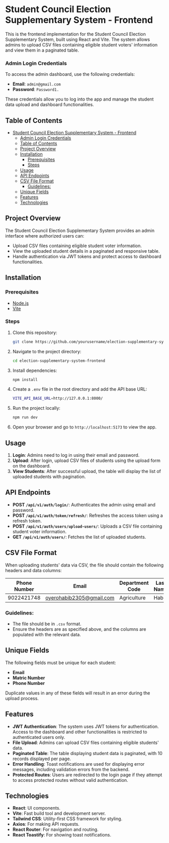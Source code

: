# Student Council Election Supplementary System - Frontend

This is the frontend implementation for the Student Council Election Supplementary System, built using React and Vite. The system allows admins to upload CSV files containing eligible student voters' information and view them in a paginated table.

### Admin Login Credentials

To access the admin dashboard, use the following credentials:

- **Email**: `admin@gmail.com`
- **Password**: `Password1.`

These credentials allow you to log into the app and manage the student data upload and dashboard functionalities.

## Table of Contents

- [Student Council Election Supplementary System - Frontend](#student-council-election-supplementary-system---frontend)
  - [Admin Login Credentials](#admin-login-credentials)
  - [Table of Contents](#table-of-contents)
  - [Project Overview](#project-overview)
  - [Installation](#installation)
    - [Prerequisites](#prerequisites)
    - [Steps](#steps)
  - [Usage](#usage)
  - [API Endpoints](#api-endpoints)
  - [CSV File Format](#csv-file-format)
    - [Guidelines:](#guidelines)
  - [Unique Fields](#unique-fields)
  - [Features](#features)
  - [Technologies](#technologies)

## Project Overview

The Student Council Election Supplementary System provides an admin interface where authorized users can:

- Upload CSV files containing eligible student voter information.
- View the uploaded student details in a paginated and responsive table.
- Handle authentication via JWT tokens and protect access to dashboard functionalities.

## Installation

### Prerequisites

- [Node.js](https://nodejs.org/)
- [Vite](https://vitejs.dev/guide/)

### Steps

1. Clone this repository:

   ```bash
   git clone https://github.com/yourusername/election-supplementary-system-frontend.git
   ```

2. Navigate to the project directory:

   ```bash
   cd election-supplementary-system-frontend
   ```

3. Install dependencies:

   ```bash
   npm install
   ```

4. Create a `.env` file in the root directory and add the API base URL:

   ```bash
   VITE_API_BASE_URL=http://127.0.0.1:8000/
   ```

5. Run the project locally:

   ```bash
   npm run dev
   ```

6. Open your browser and go to `http://localhost:5173` to view the app.

## Usage

1. **Login**: Admins need to log in using their email and password.
2. **Upload**: After login, upload CSV files of students using the upload form on the dashboard.
3. **View Students**: After successful upload, the table will display the list of uploaded students with pagination.

## API Endpoints

- **POST `/api/v1/auth/login/`**: Authenticates the admin using email and password.
- **POST `/api/v1/auth/token/refresh/`**: Refreshes the access token using a refresh token.
- **POST `/api/v1/auth/users/upload-users/`**: Uploads a CSV file containing student voter information.
- **GET `/api/v1/auth/users/`**: Fetches the list of uploaded students.

## CSV File Format

When uploading students' data via CSV, the file should contain the following headers and data columns:

| Phone Number | Email                    | Department Code | Last Name | Matric Number | First Name | Middle Name |
| ------------ | ------------------------ | --------------- | --------- | ------------- | ---------- | ----------- |
| 9022421748   | oyerohabib2305@gmail.com | Agriculture     | Habib     | 215013        | Oyero      | sjj8        |

### Guidelines:

- The file should be in `.csv` format.
- Ensure the headers are as specified above, and the columns are populated with the relevant data.

## Unique Fields

The following fields must be unique for each student:

- **Email**
- **Matric Number**
- **Phone Number**

Duplicate values in any of these fields will result in an error during the upload process.

## Features

- **JWT Authentication**: The system uses JWT tokens for authentication. Access to the dashboard and other functionalities is restricted to authenticated users only.
- **File Upload**: Admins can upload CSV files containing eligible students' data.
- **Paginated Table**: The table displaying student data is paginated, with 10 records displayed per page.
- **Error Handling**: Toast notifications are used for displaying error messages, including validation errors from the backend.
- **Protected Routes**: Users are redirected to the login page if they attempt to access protected routes without valid authentication.

## Technologies

- **React**: UI components.
- **Vite**: Fast build tool and development server.
- **Tailwind CSS**: Utility-first CSS framework for styling.
- **Axios**: For making API requests.
- **React Router**: For navigation and routing.
- **React Toastify**: For showing toast notifications.
